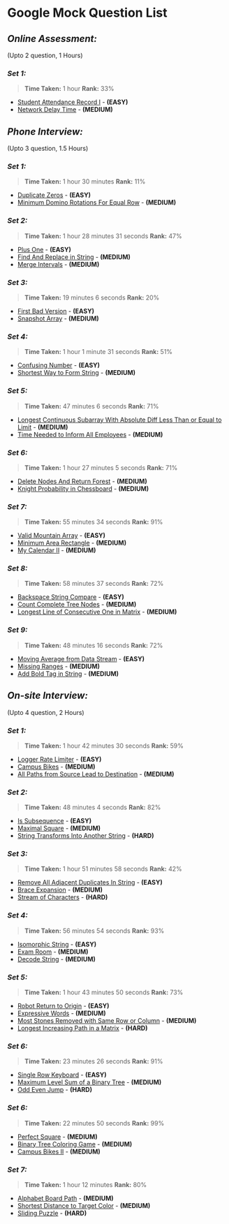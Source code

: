 # **Google Mock Question List**


## _**Online Assessment:**_ 
(Upto 2 question, 1 Hours)

### _**Set 1:**_
>**Time Taken:** 1 hour
>**Rank:** 33%
* [Student Attendance Record I](../string/StudentAttendanceRecordI.java) - **(EASY)**
* [Network Delay Time](../graph/NetworkDelayTime.java) - **(MEDIUM)**


## _**Phone Interview:**_ 
(Upto 3 question, 1.5 Hours)

### _**Set 1:**_
>**Time Taken:** 1 hour 30 minutes
>**Rank:** 11%
* [Duplicate Zeros](../array/DuplicateZeros.java) - **(EASY)**
* [Minimum Domino Rotations For Equal Row](../array/MinimumDominoRotationsForEqualRow.java) - **(MEDIUM)**

### _**Set 2:**_
>**Time Taken:** 1 hour 28 minutes 31 seconds
>**Rank:** 47%
* [Plus One](../../../googledeck/arraynstring/PlusOne.java) - **(EASY)**
* [Find And Replace in String](../../../googledeck/arraynstring/FindAndReplaceInString.java) - **(MEDIUM)**
* [Merge Intervals](../../../googledeck/sortnsearch/MergeIntervals.java) - **(MEDIUM)**

### _**Set 3:**_
>**Time Taken:** 19 minutes 6 seconds
>**Rank:** 20%
* [First Bad Version](../sortnsearch/FirstBadVersion.java) - **(EASY)**
* [Snapshot Array](../array/SnapshotArray.java) - **(MEDIUM)**

### _**Set 4:**_
>**Time Taken:** 1 hour 1 minute 31 seconds
>**Rank:** 51%
* [Confusing Number](../others/ConfusingNumber.java) - **(EASY)**
* [Shortest Way to Form String](../../../googledeck/ztopfifty/ShortestWayToFormString.java) - **(MEDIUM)**

### _**Set 5:**_
>**Time Taken:** 47 minutes 6 seconds
>**Rank:** 71%
* [Longest Continuous Subarray With Absolute Diff Less Than or Equal to Limit](../stacknqueue/LongestContSubarrayAbsDiffIsLimit.java) - **(MEDIUM)**
* [Time Needed to Inform All Employees](../tree/TimeNeededToInformEmployees.java) - **(MEDIUM)**

### _**Set 6:**_
>**Time Taken:** 1 hour 27 minutes 5 seconds
>**Rank:** 71%
* [Delete Nodes And Return Forest](../../../googledeck/ztopfifty/DeleteNodesAndReturnForest.java) - **(MEDIUM)**
* [Knight Probability in Chessboard](../recursion/KnightProbabilityInChess.java) - **(MEDIUM)**

### _**Set 7:**_
>**Time Taken:** 55 minutes 34 seconds
>**Rank:** 91%
* [Valid Mountain Array](../array/ValidMountainArray.java) - **(EASY)**
* [Minimum Area Rectangle](../../../googledeck/others/MinimumAreaRectangle.java) - **(MEDIUM)**
* [My Calendar II](../../../googledeck/others/MyCalendarII.java) - **(MEDIUM)**

### _**Set 8:**_
>**Time Taken:** 58 minutes 37 seconds
>**Rank:** 72%
* [Backspace String Compare](../../../googledeck/arraynstring/BackspaceStringCompare.java) - **(EASY)**
* [Count Complete Tree Nodes](../../../googledeck/treesngrapsh/CountCompleteTreeNodes.java) - **(MEDIUM)**
* [Longest Line of Consecutive One in Matrix](../array/LongestLineOfConsecutiveOne.java) - **(MEDIUM)**

### _**Set 9:**_
>**Time Taken:** 48 minutes 16 seconds
>**Rank:** 72%
* [Moving Average from Data Stream](../list/MovingAveragefromDataStream.java) - **(EASY)**
* [Missing Ranges](../../../googledeck/arraynstring/MissingRanges.java) - **(MEDIUM)**
* [Add Bold Tag in String](../array/LongestLineOfConsecutiveOne.java) - **(MEDIUM)**



## _**On-site Interview:**_ 
(Upto 4 question, 2 Hours)

### _**Set 1:**_
>**Time Taken:** 1 hour 42 minutes 30 seconds 
>**Rank:** 59%
* [Logger Rate Limiter](../../../googledeck/design/LoggerRateLimiter.java) - **(EASY)**
* [Campus Bikes](../../../googledeck/ztopfifty/CampusBikes.java) - **(MEDIUM)**
* [All Paths from Source Lead to Destination](../graph/AllPathsFromSourceToDestination.java) - **(MEDIUM)**

### _**Set 2:**_
>**Time Taken:** 48 minutes 4 seconds 
>**Rank:** 82%
* [Is Subsequence](../string/IsSubsequence.java) - **(EASY)**
* [Maximal Square](../dp/MaximalSquare.java) - **(MEDIUM)**
* [String Transforms Into Another String](../../../googledeck/ztopfifty/StringTransformsIntoAnotherString.java) - **(HARD)**

### _**Set 3:**_
>**Time Taken:** 1 hour 51 minutes 58 seconds 
>**Rank:** 42%
* [Remove All Adjacent Duplicates In String](../stacknqueue/RemoveAllAdjacentDuplicates.java) - **(EASY)**
* [Brace Expansion](../recursion/BraceExpansion.java) - **(MEDIUM)**
* [Stream of Characters](../tree/StreamOfCharacters.java) - **(HARD)**

### _**Set 4:**_
>**Time Taken:** 56 minutes 54 seconds 
>**Rank:** 93%
* [Isomorphic String](../string/IsomorphicStrings.java) - **(EASY)**
* [Exam Room](../sortnsearch/ExamRoom.java) - **(MEDIUM)**
* [Decode String](../../../googledeck/treesngrapsh/DecodeString.java) - **(MEDIUM)**

### _**Set 5:**_
>**Time Taken:** 1 hour 43 minutes 50 seconds 
>**Rank:** 73%
* [Robot Return to Origin](../array/RobotReturnToOrigin.java) - **(EASY)**
* [Expressive Words](../../../googledeck/arraynstring/ExpressiveWords.java) - **(MEDIUM)**
* [Most Stones Removed with Same Row or Column](../../../googledeck/treesngrapsh/MostStonesRemovedWithSameRowOrColumn.java) - **(MEDIUM)**
* [Longest Increasing Path in a Matrix](../../../googledeck/treesngrapsh/LongestIncreasingPathInMatrix.java) - **(HARD)**

### _**Set 6:**_
>**Time Taken:** 23 minutes 26 seconds 
>**Rank:** 91%
* [Single Row Keyboard](../string/SingleRowKeyboard.java) - **(EASY)**
* [Maximum Level Sum of a Binary Tree](../tree/MaxLevelSumOfBinaryTree.java) - **(MEDIUM)**
* [Odd Even Jump](../../../googledeck/intro/OddEvenJump.java) - **(HARD)**

### _**Set 6:**_
>**Time Taken:** 22 minutes 50 seconds 
>**Rank:** 99%
* [Perfect Square](../dp/PerfectSquares.java) - **(MEDIUM)**
* [Binary Tree Coloring Game](../tree/BinaryTreeColoringGame.java) - **(MEDIUM)**
* [Campus Bikes II](../dp/CampusBikesII.java) - **(MEDIUM)**

### _**Set 7:**_
>**Time Taken:** 1 hour 12 minutes 
>**Rank:** 80%
* [Alphabet Board Path](../array/AlphabetBoardPath.java) - **(MEDIUM)**
* [Shortest Distance to Target Color](../array/ShortestDistanceToTargetColor.java) - **(MEDIUM)**
* [Sliding Puzzle](../array/SlidingPuzzle.java) - **(HARD)**
